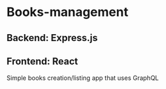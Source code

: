 # Books-management

## Backend:  Express.js
## Frontend: React

Simple books creation/listing app that uses GraphQL
